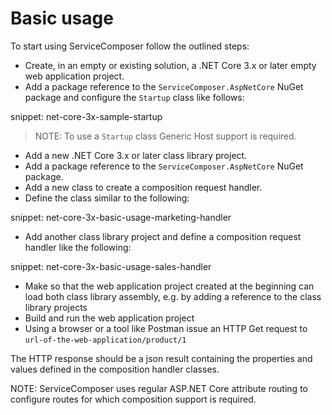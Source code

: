 # Basic usage

To start using ServiceComposer follow the outlined steps:

- Create, in an empty or existing solution, a .NET Core 3.x or later empty web application project.
- Add a package reference to the `ServiceComposer.AspNetCore` NuGet package and configure the `Startup` class like follows:

snippet: net-core-3x-sample-startup

> NOTE: To use a `Startup` class Generic Host support is required.

- Add a new .NET Core 3.x or later class library project.
- Add a package reference to the `ServiceComposer.AspNetCore` NuGet package.
- Add a new class to create a composition request handler.
- Define the class similar to the following:

snippet: net-core-3x-basic-usage-marketing-handler

- Add another class library project and define a composition request handler like the following:

snippet: net-core-3x-basic-usage-sales-handler

- Make so that the web application project created at the beginning can load both class library assembly, e.g. by adding a reference to the class library projects
- Build and run the web application project
- Using a browser or a tool like Postman issue an HTTP Get request to `url-of-the-web-application/product/1`

The HTTP response should be a json result containing the properties and values defined in the composition handler classes.

NOTE: ServiceComposer uses regular ASP.NET Core attribute routing to configure routes for which composition support is required.
